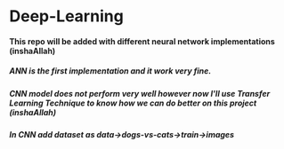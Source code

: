 # Deep-Learning
#### This repo will be added with different neural network implementations (inshaAllah)
##### ANN is the first implementation and it work very fine.
##### CNN model does not perform very well however now I'll use Transfer Learning Technique to know how we can do better on this project (inshaAllah) 
##### In CNN add dataset as data->dogs-vs-cats->train->images
